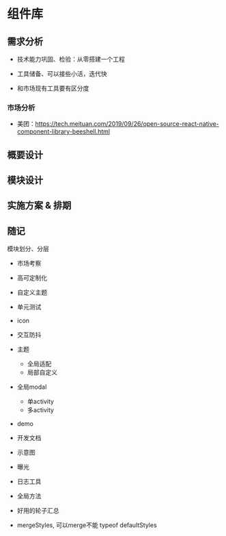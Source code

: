 # 组件库

## 需求分析

- 技术能力巩固、检验：从零搭建一个工程
- 工具储备、可以接些小活，迭代快

- 和市场现有工具要有区分度

### 市场分析

<!-- 详细分析市场产品, 不急着敲代码，从设计 => 实现 -->

- 美团：https://tech.meituan.com/2019/09/26/open-source-react-native-component-library-beeshell.html

## 概要设计

## 模块设计

## 实施方案 & 排期

## 随记

模块划分、分层

- 市场考察

- 高可定制化
- 自定义主题
- 单元测试

- icon
- 交互防抖
- 主题
  - 全局适配
  - 局部自定义
- 全局modal
  - 单activity
  - 多activity
- demo
- 开发文档
- 示意图
- 曝光
- 日志工具
- 全局方法
- 好用的轮子汇总

- mergeStyles, 可以merge不能 typeof defaultStyles